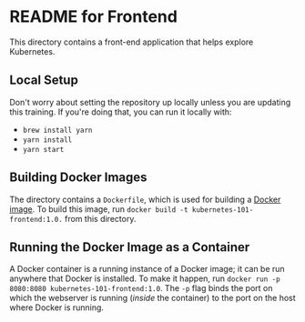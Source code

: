 # README for Frontend

This directory contains a front-end application that helps explore Kubernetes.

## Local Setup

Don't worry about setting the repository up locally unless you are updating this training. If you're doing that, you can run it locally with:

* `brew install yarn`
* `yarn install`
* `yarn start`

## Building Docker Images

The directory contains a `Dockerfile`, which is used for building a [Docker image](https://docs.docker.com/engine/reference/commandline/images/). To build this image, run `docker build -t kubernetes-101-frontend:1.0.` from this directory.

## Running the Docker Image as a Container

A Docker container is a running instance of a Docker image; it can be run anywhere that Docker is installed. To make it happen, run `docker run -p 8080:8080 kubernetes-101-frontend:1.0`. The `-p` flag binds the port on which the webserver is running (_inside_ the container) to the port on the host where Docker is running. 
